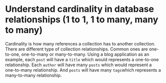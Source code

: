 # Understand cardinality in database relationships (1 to 1, 1 to many, many to many)

Cardinality is how many references a collection has to another collection. There are different type of collection relationships. Common ones are one-to-one, one-to-many or many-to-many. Using a blog application as an example, each `post` will have a `title` which would represents a one-to-one relationship. Each `author` will have many `posts` which would represent a one-to-many relationship. And `posts` will have many `tags`which represents a many-to-many relationship.
